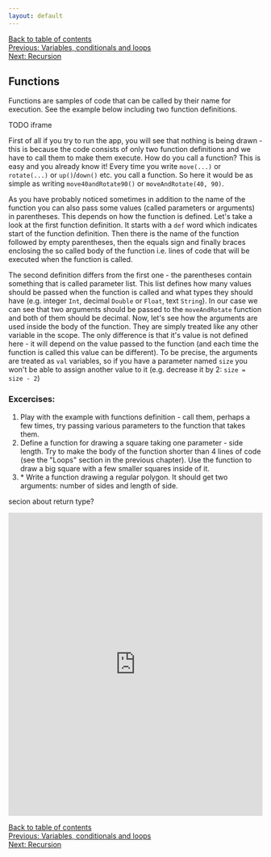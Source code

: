 ```yaml
---
layout: default
---
```


[Back to table of contents](/en)  
[Previous: Variables, conditionals and loops](/en/2_language_basics)  
[Next: Recursion](/en/4_recursion)  

## Functions

Functions are samples of code that can be called by their name for execution. See the example below including two function definitions.

TODO iframe

First of all if you try to run the app, you will see that nothing is being drawn - this is because the code consists of only two function definitions and we have to call them to make them execute. How do you call a function? This is easy and you already know it! Every time you write `move(...)` or `rotate(...)` or `up()`/`down()` etc. you call a function. So here it would be as simple as writing `move40andRotate90()` or `moveAndRotate(40, 90)`.

As you have probably noticed sometimes in addition to the name of the function you can also pass some values (called parameters or arguments) in parentheses. This depends on how the function is defined. Let's take a look at the first function definition. It starts with a `def` word which indicates start of the function definition. Then there is the name of the function followed by empty parentheses, then the equals sign and finally braces enclosing the so called body of the function i.e. lines of code that will be executed when the function is called.

The second definition differs from the first one - the parentheses contain something that is called parameter list. This list defines how many values should be passed when the function is called and what types they should have (e.g. integer `Int`, decimal `Double` or `Float`, text `String`). In our case we can see that two arguments should be passed to the `moveAndRotate` function and both of them should be decimal. Now, let's see how the arguments are used inside the body of the function. They are simply treated like any other variable in the scope. The only difference is that it's value is not defined here - it will depend on the value passed to the function (and each time the function is called this value can be different). To be precise, the arguments are treated as `val` variables, so if you have a parameter named `size` you won't be able to assign another value to it (e.g. decrease it by 2: `size = size - 2`)

### Excercises:

1. Play with the example with functions definition - call them, perhaps a few times, try passing various parameters to the function that takes them.
2. Define a function for drawing a square taking one parameter - side length. Try to make the body of the function shorter than 4 lines of code (see the "Loops" section in the previous chapter). Use the function to draw a big square with a few smaller squares inside of it.
3. \* Write a function drawing a regular polygon. It should get two arguments: number of sides and length of side.

secion about return type?

<iframe height="600" frameborder="0" style="width: 100%; overflow: hidden;" src="https://embed.scalafiddle.io/embed?sfid=okXrWZp/8"></iframe>

[Back to table of contents](/en)  
[Previous: Variables, conditionals and loops](/en/2_language_basics)  
[Next: Recursion](/en/4_recursion)